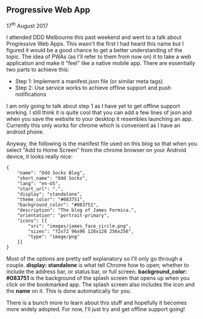 ## Progressive Web App

17<sup>th</sup> August 2017

I attended DDD Melbourne this past weekend and went to a talk about Progressive Web Apps. This wasn't the first I had heard this name but I figured it would be a good chance to get a better understanding of the topic. The idea of PWAs (as I'll refer to them from now on) it to take a web application and make it "feel" like a native mobile app. There are essentially two parts to achieve this:
- Step 1: Implement a manifest.json file (or similar meta tags)
- Step 2: Use service works to achieve offline support and push notifications

I am only going to talk about step 1 as I have yet to get offline support working. I still think it is quite cool that you can add a few lines of json and when you save the website to your desktop it resembles launching an app. Currently this only works for chrome which is convenient as I have an android phone.

Anyway, the following is the manifest file used on this blog so that when you select "Add to Home Screen" from the chrome browser on your Android device, it looks really nice:

```
{
    "name": "Odd Socks Blog",
    "short_name": "Odd Socks",
    "lang": "en-US",
    "start_url": ".",
    "display": "standalone",
    "theme_color": "#083751",
    "background_color": "#083751",
    "description": "The blog of James Formica.",
    "orientation": "portrait-primary",
    "icons": [{
        "src": "images/james_face_circle.png",
        "sizes": "72x72 96x96 128x128 256x256",
        "type": "image/png"
    }]
}
```

Most of the options are pretty self explanatory so I'll only go through a couple. **display: standalone** is what tell Chrome how to open; whether to include the address bar, or status bar, or full screen. **background_color: #083751** is the background of the splash screen that opens up when you click on the bookmarked app. The splash screen also includes the icon and the **name** on it. This is done automatically for you.  

There is a bunch more to learn about this stuff and hopefully it becomes more widely adopted. For now, I'll just try and get offline support going!